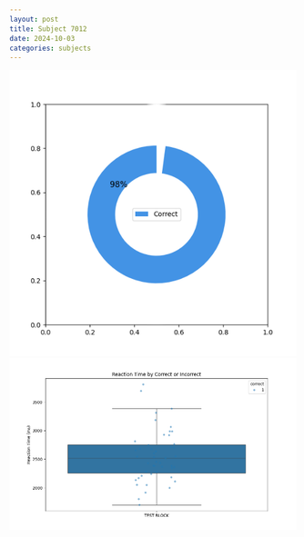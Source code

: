 ```yaml
---
layout: post
title: Subject 7012
date: 2024-10-03
categories: subjects
---
```


![](data/7012/run-1/7012_DSST_acc_{sub}.png)
![](data/7012/run-1/7012_DSST_rt.png)
